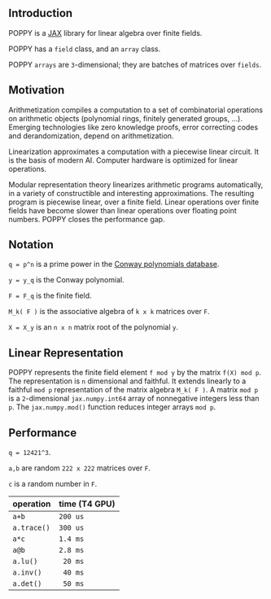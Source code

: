## Introduction
POPPY is a [JAX](https://github.com/google/jax) library for linear algebra over finite fields.

POPPY has a `field` class, and an `array` class. 

POPPY `arrays` are `3`-dimensional; they are batches of matrices over `fields`.

## Motivation

Arithmetization compiles a computation to a set of combinatorial operations on arithmetic objects (polynomial rings, finitely generated groups, ...). 
Emerging technologies like zero knowledge proofs, error correcting codes and derandomization, depend on arithmetization. 

Linearization approximates a computation with a piecewise linear circuit. It is the basis of modern AI. 
Computer hardware is optimized for linear operations.

Modular representation theory linearizes arithmetic programs automatically, in a variety of constructible and interesting approximations. 
The resulting program is piecewise linear, over a finite field.
Linear operations over finite fields have become slower than linear operations over floating point numbers. POPPY closes the performance gap.

## Notation
`q = p^n` is a prime power in the [Conway polynomials database](https://github.com/sagemath/conway-polynomials).

`y = y_q` is the Conway polynomial. 

`F = F_q` is the finite field.

`M_k( F )` is the associative algebra of `k x k` matrices over `F`.

`X = X_y` is an `n x n` matrix root of the polynomial `y`.

## Linear Representation
POPPY represents the finite field element `f mod y` by the matrix `f(X) mod p`. The representation is `n` dimensional and faithful. 
It extends linearly to a faithful `mod p` representation 
of the matrix algebra `M_k( F )`. A matrix `mod p` is a `2`-dimensional `jax.numpy.int64` array of nonnegative integers less than `p`. 
The `jax.numpy.mod()` function reduces integer arrays `mod p`.

## Performance

`q = 12421^3`.
 
`a,b` are random `222 x 222` matrices over `F`.

`c` is a random number in `F`.

| operation  | time (T4 GPU) |
| ------------- | ------------- |
| `a+b`  | `200 us`  |
| `a.trace()` | `300 us` |
| `a*c`  | `1.4 ms`  |
| `a@b`  | `2.8 ms`  |
| `a.lu()`  | ` 20 ms`  |
| `a.inv()`  | ` 40 ms`  |
| `a.det()`  | ` 50 ms`  |
